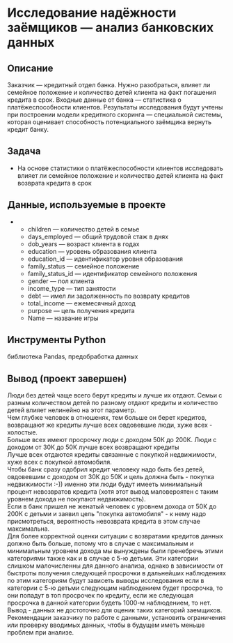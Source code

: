 # Исследование надёжности заёмщиков — анализ банковских данных
 ## Описание
 Заказчик — кредитный отдел банка. Нужно разобраться, влияет ли семейное положение и количество детей клиента на факт погашения кредита в срок. Входные данные от банка — статистика о платёжеспособности клиентов.
Результаты исследования будут учтены при построении модели кредитного скоринга — специальной системы, которая оценивает способность потенциального заёмщика вернуть кредит банку.
 ## Задача
- На основе статистики о платёжеспособности клиентов исследовать влияет ли семейное положение и количество детей клиента на факт возврата кредита в срок
## Данные, используемые в проекте
- <ul>
    <li>children — количество детей в семье</li>
    <li>days_employed — общий трудовой стаж в днях</li>
    <li>dob_years — возраст клиента в годах</li>
    <li>education — уровень образования клиента</li>
    <li>education_id — идентификатор уровня образования</li>
    <li>family_status — семейное положение</li>
    <li>family_status_id — идентификатор семейного положения</li>
    <li>gender — пол клиента</li>
    <li>income_type — тип занятости</li>
    <li>debt — имел ли задолженность по возврату кредитов</li>
    <li>total_income — ежемесячный доход</li>
    <li>purpose — цель получения кредита</li>
    <li>Name — название игры</li>
</ul>

## Инструменты Python
библиотека Pandas, предобработка данных
## Вывод (проект завершен)  
Люди без детей чаще всего берут кредиты и лучше их отдают. Семьи с разным количеством детей по разному отдают кредиты и количество детей влияет нелинейно на этот параметр.  
Чем глубже человек в отношенях, тем больше он берет кредитов, возвращают же кредиты лучше всех овдовевшие люди, хуже всех - холостые.  
Больше всех имеют просрочку люди с доходом 50К до 200К. Люди с доходом от 30К до 50К лучше всех возвращают кредиты  
Лучше всех отдаются кредиты связанные с покупкой недвижимости, хуже всех с покупкой автомобиля.  
Чтобы банк сразу одобрил кредит человеку надо быть без детей, овдовевшим с доходом от 30К до 50К и цель должна быть - покупка недвижимости :-)) именно эти люди будут имееть минимальный процент невозвратов кредита (хотя этот вывод маловероятен с таким уровнем дохода не покупают недвижимость).  
Если в банк пришел не женатый человек с уровнем дохода от 50К до 200К с детьми и заявил цель "покупка автомобиля" - к нему надо присмотреться, вероятность невозврата кредита в этом случае максимальна.  
Для более корректной оценки ситуации с возвратами кредитов данных должно быть больше, потому что в случае с максимальным и минимальным уровнем дохода мы вынуждены были пренебречь этими категориями также как и в случае с 5-ю детьми. Эти категории слишком малочисленны для данного анализа, однако в зависимости от быстроты получения следующей просрочки в дальнейших наблюдениях по этим категориям будут зависеть выводы исследования если в категории с 5-ю детьми следующим наблюдением будет просрочка, то они попадут в топ просрочек по кредиту, если же следующая просрочка в данной категории будеть 1000-м наблюдением, то нет. Вывод - данных не достоточно для оценик таких категорий заемщиков.  
Рекомендации заказчику по работе с данными, установить ограничения или проверку вводимых данных, чтобы в будущем иметь меньше проблем при анализе.  
